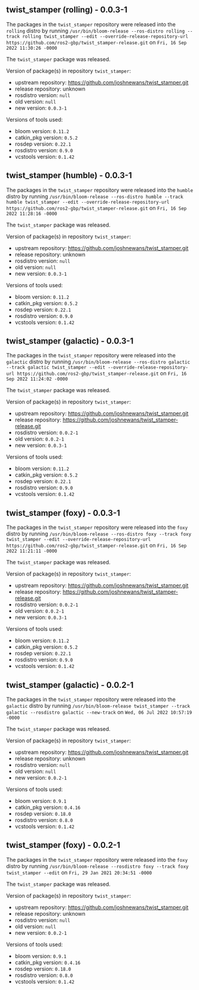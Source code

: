 ## twist_stamper (rolling) - 0.0.3-1

The packages in the `twist_stamper` repository were released into the `rolling` distro by running `/usr/bin/bloom-release --ros-distro rolling --track rolling twist_stamper --edit --override-release-repository-url https://github.com/ros2-gbp/twist_stamper-release.git` on `Fri, 16 Sep 2022 11:30:26 -0000`

The `twist_stamper` package was released.

Version of package(s) in repository `twist_stamper`:

- upstream repository: https://github.com/joshnewans/twist_stamper.git
- release repository: unknown
- rosdistro version: `null`
- old version: `null`
- new version: `0.0.3-1`

Versions of tools used:

- bloom version: `0.11.2`
- catkin_pkg version: `0.5.2`
- rosdep version: `0.22.1`
- rosdistro version: `0.9.0`
- vcstools version: `0.1.42`


## twist_stamper (humble) - 0.0.3-1

The packages in the `twist_stamper` repository were released into the `humble` distro by running `/usr/bin/bloom-release --ros-distro humble --track humble twist_stamper --edit --override-release-repository-url https://github.com/ros2-gbp/twist_stamper-release.git` on `Fri, 16 Sep 2022 11:28:16 -0000`

The `twist_stamper` package was released.

Version of package(s) in repository `twist_stamper`:

- upstream repository: https://github.com/joshnewans/twist_stamper.git
- release repository: unknown
- rosdistro version: `null`
- old version: `null`
- new version: `0.0.3-1`

Versions of tools used:

- bloom version: `0.11.2`
- catkin_pkg version: `0.5.2`
- rosdep version: `0.22.1`
- rosdistro version: `0.9.0`
- vcstools version: `0.1.42`


## twist_stamper (galactic) - 0.0.3-1

The packages in the `twist_stamper` repository were released into the `galactic` distro by running `/usr/bin/bloom-release --ros-distro galactic --track galactic twist_stamper --edit --override-release-repository-url https://github.com/ros2-gbp/twist_stamper-release.git` on `Fri, 16 Sep 2022 11:24:02 -0000`

The `twist_stamper` package was released.

Version of package(s) in repository `twist_stamper`:

- upstream repository: https://github.com/joshnewans/twist_stamper.git
- release repository: https://github.com/joshnewans/twist_stamper-release.git
- rosdistro version: `0.0.2-1`
- old version: `0.0.2-1`
- new version: `0.0.3-1`

Versions of tools used:

- bloom version: `0.11.2`
- catkin_pkg version: `0.5.2`
- rosdep version: `0.22.1`
- rosdistro version: `0.9.0`
- vcstools version: `0.1.42`


## twist_stamper (foxy) - 0.0.3-1

The packages in the `twist_stamper` repository were released into the `foxy` distro by running `/usr/bin/bloom-release --ros-distro foxy --track foxy twist_stamper --edit --override-release-repository-url https://github.com/ros2-gbp/twist_stamper-release.git` on `Fri, 16 Sep 2022 11:21:11 -0000`

The `twist_stamper` package was released.

Version of package(s) in repository `twist_stamper`:

- upstream repository: https://github.com/joshnewans/twist_stamper.git
- release repository: https://github.com/joshnewans/twist_stamper-release.git
- rosdistro version: `0.0.2-1`
- old version: `0.0.2-1`
- new version: `0.0.3-1`

Versions of tools used:

- bloom version: `0.11.2`
- catkin_pkg version: `0.5.2`
- rosdep version: `0.22.1`
- rosdistro version: `0.9.0`
- vcstools version: `0.1.42`


## twist_stamper (galactic) - 0.0.2-1

The packages in the `twist_stamper` repository were released into the `galactic` distro by running `/usr/bin/bloom-release twist_stamper --track galactic --rosdistro galactic --new-track` on `Wed, 06 Jul 2022 10:57:19 -0000`

The `twist_stamper` package was released.

Version of package(s) in repository `twist_stamper`:

- upstream repository: https://github.com/joshnewans/twist_stamper.git
- release repository: unknown
- rosdistro version: `null`
- old version: `null`
- new version: `0.0.2-1`

Versions of tools used:

- bloom version: `0.9.1`
- catkin_pkg version: `0.4.16`
- rosdep version: `0.18.0`
- rosdistro version: `0.8.0`
- vcstools version: `0.1.42`


## twist_stamper (foxy) - 0.0.2-1

The packages in the `twist_stamper` repository were released into the `foxy` distro by running `/usr/bin/bloom-release --rosdistro foxy --track foxy twist_stamper --edit` on `Fri, 29 Jan 2021 20:34:51 -0000`

The `twist_stamper` package was released.

Version of package(s) in repository `twist_stamper`:

- upstream repository: https://github.com/joshnewans/twist_stamper.git
- release repository: unknown
- rosdistro version: `null`
- old version: `null`
- new version: `0.0.2-1`

Versions of tools used:

- bloom version: `0.9.1`
- catkin_pkg version: `0.4.16`
- rosdep version: `0.18.0`
- rosdistro version: `0.8.0`
- vcstools version: `0.1.42`



